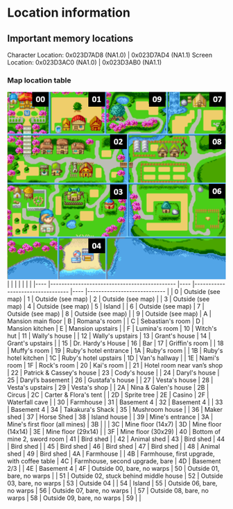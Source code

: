 # Location information

## Important memory locations
Character Location: 0x023D7AD8 (NA1.0) | 0x023D7AD4 (NA1.1)
Screen Location: 0x023D3AC0 (NA1.0) |  0x023D3AB0 (NA1.1)

<!-- mem_screenX = {0x023D3E71}
mem_screenY = {0x023D3E75}
mem_charX = {0x023D7AD4}
mem_charY = {0x023D7AD6} -->

### Map location table

![](map.png)
|    	|                                             	|    	|                                 	|    	|                            	|
|----	|---------------------------------------------	|----	|---------------------------------	|----	|----------------------------	|
| 0  	| Outside (see map)                           	| 1  	| Outside (see map)               	| 2  	| Outside (see map)          	|
| 3  	| Outside (see map)                           	| 4  	| Outside (see map)               	| 5  	| Island                     	|
| 6  	| Outside (see map)                           	| 7  	| Outside (see map)               	| 8  	| Outside (see map)          	|
| 9  	| Outside (see map)                           	| A  	| Mansion main floor              	| B  	| Romana's room              	|
| C  	| Sebastian's room                            	| D  	| Mansion kitchen                 	| E  	| Mansion upstairs           	|
| F  	| Lumina's room                               	| 10 	| Witch's hut                     	| 11 	| Wally's house              	|
| 12 	| Wally's upstairs                            	| 13 	| Grant's house                   	| 14 	| Grant's upstairs           	|
| 15 	| Dr. Hardy's House                           	| 16 	| Bar                             	| 17 	| Griffin's room             	|
| 18 	| Muffy's room                                	| 19 	| Ruby's hotel entrance           	| 1A 	| Ruby's room                	|
| 1B 	| Ruby's hotel kitchen                        	| 1C 	| Ruby's hotel upstairs           	| 1D 	| Van's hallway              	|
| 1E 	| Nami's room                                 	| 1F 	| Rock's room                     	| 20 	| Kai's room                 	|
| 21 	| Hotel room near van’s shop                  	| 22 	| Patrick & Cassey's house        	| 23 	| Cody's house               	|
| 24 	| Daryl's house                               	| 25 	| Daryl’s basement                	| 26 	| Gustafa's house            	|
| 27 	| Vesta's house                               	| 28 	| Vesta's upstairs                	| 29 	| Vesta's shop               	|
| 2A 	| Nina & Galen's house                        	| 2B 	| Circus                          	| 2C 	| Carter & Flora's tent      	|
| 2D 	| Sprite tree                                 	| 2E 	| Casino                          	| 2F 	| Waterfall cave             	|
| 30 	| Farmhouse                                   	| 31 	| Basement 4                      	| 32 	| Basement 4                 	|
| 33 	| Basement 4                                  	| 34 	| Takakura's Shack                	| 35 	| Mushroom house             	|
| 36 	| Maker shed                                  	| 37 	| Horse Shed                      	| 38 	| Island house               	|
| 39 	| Mine's entrance                             	| 3A 	| Mine's first floor (all mines)  	| 3B 	|                            	|
| 3C 	| Mine floor (14x7)                           	| 3D 	| Mine floor (14x14)              	| 3E 	| Mine floor (29x14)         	|
| 3F 	| Mine floor (30x29)                          	| 40 	| Bottom of mine 2, sword room    	| 41 	| Bird shed                  	|
| 42 	|  Animal shed                                	| 43 	| Bird shed                       	| 44 	| Bird shed                  	|
| 45 	|  Bird shed                                  	| 46 	| Bird shed                       	| 47 	| Bird shed                  	|
| 48 	| Animal shed                                 	| 49 	| Bird shed                       	| 4A 	| Farmhouse                  	|
| 4B 	| Farmhouse, first upgrade, with coffee table 	| 4C 	| Farmhouse, second upgrade, bare 	| 4D 	| Basement 2/3               	|
| 4E 	| Basement 4                                  	| 4F 	| Outside 00, bare, no warps      	| 50 	| Outside 01, bare, no warps 	|
| 51 	| Outside 02, stuck behind middle house       	| 52 	| Outside 03, bare, no warps      	| 53 	| Outside 04                 	|
| 54 	| Island                                      	| 55 	| Outside 06, bare, no warps      	| 56 	| Outside 07, bare, no warps 	|
| 57 	| Outside 08, bare, no warps                  	| 58 	| Outside 09, bare, no warps      	| 59 	|                            	|